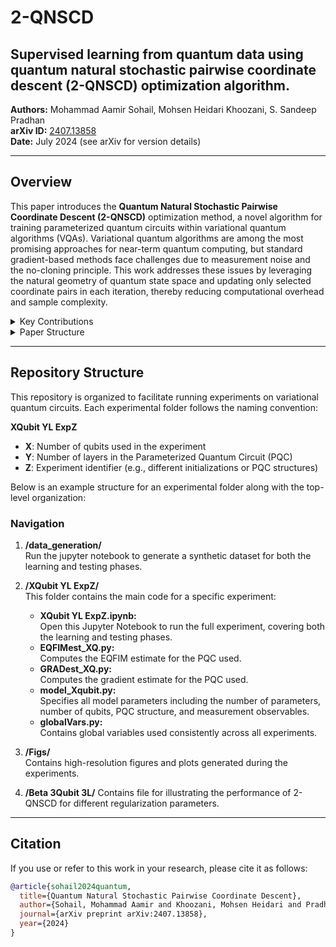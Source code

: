 # 2-QNSCD

## Supervised learning from quantum data using quantum natural stochastic pairwise coordinate descent (2-QNSCD) optimization algorithm.

**Authors:** Mohammad Aamir Sohail, Mohsen Heidari Khoozani, S. Sandeep Pradhan  
**arXiv ID:** [2407.13858](https://arxiv.org/abs/2407.13858)  
**Date:** July 2024 (see arXiv for version details)

---

## Overview

This paper introduces the **Quantum Natural Stochastic Pairwise Coordinate Descent (2-QNSCD)** optimization method, a novel algorithm for training parameterized quantum circuits within variational quantum algorithms (VQAs). Variational quantum algorithms are among the most promising approaches for near-term quantum computing, but standard gradient-based methods face challenges due to measurement noise and the no-cloning principle. This work addresses these issues by leveraging the natural geometry of quantum state space and updating only selected coordinate pairs in each iteration, thereby reducing computational overhead and sample complexity.


<details>
  <summary> Key Contributions</summary>

- **Novel Optimization Strategy:**  
  Introduces a quantum natural gradient method that exploits the curved geometry of the quantum state space via a novel ensemble-based quantum information metric tensor.

- **Pairwise Coordinate Updates:**  
  Instead of computing full gradients, the algorithm updates only a pair of coordinates per iteration, significantly reducing the computational and sampling burden.

- **Sparse Unbiased Estimator:**  
  Develops a highly sparse, unbiased estimator for the quantum metric tensor using a quantum circuit whose gate complexity is comparable (Θ(1) times) to that of the parameterized circuit. This approach relies on single-shot quantum measurements, avoiding the need for multiple copies of quantum data.

- **Theoretical & Numerical Validation:**  
  Provides rigorous exponential convergence guarantees and extensive numerical experiments that show improved convergence speed, robustness against measurement noise, and scalability to larger quantum systems.

</details>

<details>
  <summary> Paper Structure</summary>

1. **Introduction:**  
   The motivation behind the method, challenges of variational quantum circuit optimization, and limitations of standard gradient descent methods.

2. **Background and Preliminaries:**  
   Overview of variational quantum algorithms, quantum state geometry (quantum geometric tensor, Fubini–Study metric), and existing optimization methods.

3. **The 2-QNSCD Algorithm:**  
   Detailed description of the algorithm’s design, update rules, and construction of the sparse metric tensor estimator.

4. **Convergence Analysis:**  
   Theoretical analysis demonstrating faster convergence and complexity benefits over randomized stochastic gradient descent.

5. **Numerical Experiments:**  
   Simulation results show faster convergence for different system sizes and PQC models.

6. **Conclusion and Future Work:**  
   Summary of benefits and discussion of potential research directions.

</details>

---

## Repository Structure

This repository is organized to facilitate running experiments on variational quantum circuits. Each experimental folder follows the naming convention:

**XQubit YL ExpZ**  
- **X**: Number of qubits used in the experiment  
- **Y**: Number of layers in the Parameterized Quantum Circuit (PQC)  
- **Z**: Experiment identifier (e.g., different initializations or PQC structures)

Below is an example structure for an experimental folder along with the top-level organization:

### Navigation

1. **/data_generation/**  
   Run the jupyter notebook to generate a synthetic dataset for both the learning and testing phases. 

2. **/XQubit YL ExpZ/**  
   This folder contains the main code for a specific experiment:
   - **XQubit YL ExpZ.ipynb:**  
     Open this Jupyter Notebook to run the full experiment, covering both the learning and testing phases.
   - **EQFIMest_XQ.py:**  
     Computes the EQFIM estimate for the PQC used.
   - **GRADest_XQ.py:**  
     Computes the gradient estimate for the PQC used.
   - **model_Xqubit.py:**  
     Specifies all model parameters including the number of parameters, number of qubits, PQC structure, and measurement observables.
   - **globalVars.py:**  
     Contains global variables used consistently across all experiments.

3. **/Figs/**  
   Contains high-resolution figures and plots generated during the experiments.

4. **/Beta 3Qubit 3L/**
   Contains file for illustrating the performance of 2-QNSCD for different regularization parameters. 

---


## Citation

If you use or refer to this work in your research, please cite it as follows:

```bibtex
@article{sohail2024quantum,
  title={Quantum Natural Stochastic Pairwise Coordinate Descent},
  author={Sohail, Mohammad Aamir and Khoozani, Mohsen Heidari and Pradhan, S. Sandeep},
  journal={arXiv preprint arXiv:2407.13858},
  year={2024}
}
